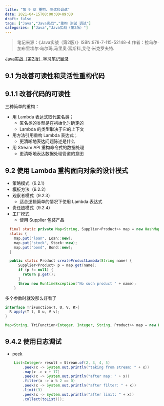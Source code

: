 ```yaml
---
title: "第 9 章 重构、测试和调试"
date: 2021-04-15T00:00:00+09:00
draft: false
tags: ["Java","Java实战","重构 测试 调试"]
categories: ["Java","Java实战（第2版）"]
---
```


> 笔记来源：《Java实战（第2版）》ISBN:978-7-115-52148-4 作者：拉乌尔·加布里埃尔·乌尔玛,马里奥·富斯科,艾伦·米克罗夫特. 

[Java实战（第2版）学习笔记目录](../dir)

## 9.1 为改善可读性和灵活性重构代码

## 9.1.1 改善代码的可读性

三种简单的重构：

- 用 Lambda 表达式取代匿名类；
    - 匿名类的类型是在初始化时确定的
    - Lambda 的类型取决于它的上下文
- 用方法引用重构 Lambda 表达式；
    - 更清晰地表达问题陈述是什么
- 用 Stream API 重构命令式的数据处理
    - 更清晰地表达数据处理管道的意图

## 9.2 使用 Lambda 重构面向对象的设计模式
- 策略模式（9.2.1）
- 模板方法（9.2.2）
- 观察者模式（9.2.3）
    - 适合逻辑简单的情况下使用 Lambda 表达式
- 责任链模式（9.2.4）
- 工厂模式
    - 使用 Supplier 包装产品
```java
  final static private Map<String, Supplier<Product>> map = new HashMap<>();
  static {
    map.put("loan", Loan::new);
    map.put("stock", Stock::new);
    map.put("bond", Bond::new);
  }

  public static Product createProductLambda(String name) {
      Supplier<Product> p = map.get(name);
      if (p != null) {
        return p.get();
      }
      throw new RuntimeException("No such product " + name);
    }
```
多个参数时就没那么好看了
```java
interface TriFunction<T, U, V, R>{
  R apply(T t, U u, V v);
}

Map<String, TriFunction<Integer, Integer, String, Product>> map = new HashMap<>();
```
## 9.4.2 使用日志调试
- peek
```java
    List<Integer> result = Stream.of(2, 3, 4, 5)
        .peek(x -> System.out.println("taking from stream: " + x))
        .map(x -> x + 17)
        .peek(x -> System.out.println("after map: " + x))
        .filter(x -> x % 2 == 0)
        .peek(x -> System.out.println("after filter: " + x))
        .limit(3)
        .peek(x -> System.out.println("after limit: " + x))
        .collect(toList());
```